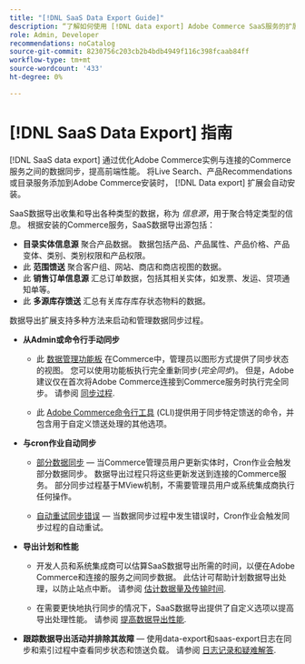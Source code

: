 ```yaml
---
title: "[!DNL SaaS Data Export Guide]"
description: “了解如何使用 [!DNL data export] Adobe Commerce SaaS服务的扩展，可在Adobe Commerce和连接的Commerce服务之间同步数据。”
role: Admin, Developer
recommendations: noCatalog
source-git-commit: 8230756c203cb2b4bdb4949f116c398fcaab84ff
workflow-type: tm+mt
source-wordcount: '433'
ht-degree: 0%

---
```


# [!DNL SaaS Data Export] 指南

[!DNL SaaS data export] 通过优化Adobe Commerce实例与连接的Commerce服务之间的数据同步，提高前端性能。 将Live Search、产品Recommendations或目录服务添加到Adobe Commerce安装时， [!DNL Data export] 扩展会自动安装。

SaaS数据导出收集和导出各种类型的数据，称为 _信息源_，用于聚合特定类型的信息。 根据安装的Commerce服务，SaaS数据导出源包括：

- **目录实体信息源** 聚合产品数据。 数据包括产品、产品属性、产品价格、产品变体、类别、类别权限和产品权限。
- 此 **范围馈送** 聚合客户组、网站、商店和商店视图的数据。
- 此 **销售订单信息源** 汇总订单数据，包括其相关实体，如发票、发运、贷项通知单等。
- 此 **多源库存馈送** 汇总有关库存库存状态物料的数据。

数据导出扩展支持多种方法来启动和管理数据同步过程。

- **从Admin或命令行手动同步**

   - 此 [数据管理功能板](https://experienceleague.adobe.com/en/docs/commerce-admin/systems/data-transfer/data-dashboard) 在Commerce中，管理员以图形方式提供了同步状态的视图。 您可以使用功能板执行完全重新同步(_完全同步_)。 但是，Adobe建议仅在首次将Adobe Commerce连接到Commerce服务时执行完全同步。 请参阅 [同步过程](data-synchronization.md).

   - 此 [Adobe Commerce命令行工具](https://experienceleague.adobe.com/en/docs/commerce-operations/configuration-guide/cli/config-cli) (CLI)提供用于同步特定馈送的命令，并包含用于自定义馈送处理的其他选项。

- **与cron作业自动同步**

   - [部分数据同步](data-synchronization.md#partial-synchronization-with-cron-jobs) — 当Commerce管理员用户更新实体时，Cron作业会触发部分数据同步。 数据导出过程只将这些更新发送到连接的Commerce服务。 部分同步过程基于MView机制，不需要管理员用户或系统集成商执行任何操作。

   - [自动重试同步错误](data-synchronization.md#failed-items-sync-for-error-recovery) — 当数据同步过程中发生错误时，Cron作业会触发同步过程的自动重试。

- **导出计划和性能**

   - 开发人员和系统集成商可以估算SaaS数据导出所需的时间，以便在Adobe Commerce和连接的服务之间同步数据。 此估计可帮助计划数据导出处理，以防止站点中断。 请参阅 [估计数据量及传输时间](estimate-data-volume-sync-time.md).

   - 在需要更快地执行同步的情况下，SaaS数据导出提供了自定义选项以提高导出处理性能。 请参阅 [提高数据导出性能](customize-export-processing.md).

- **跟踪数据导出活动并排除其故障** — 使用data-export和saas-export日志在同步和索引过程中查看同步状态和馈送负载。 请参阅 [日志记录和疑难解答](troubleshooting-logging.md).



